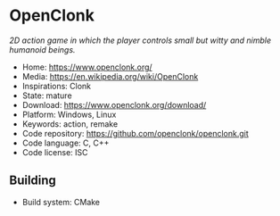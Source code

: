 # OpenClonk

_2D action game in which the player controls small but witty and nimble humanoid beings._

- Home: https://www.openclonk.org/
- Media: https://en.wikipedia.org/wiki/OpenClonk
- Inspirations: Clonk
- State: mature
- Download: https://www.openclonk.org/download/
- Platform: Windows, Linux
- Keywords: action, remake
- Code repository: https://github.com/openclonk/openclonk.git
- Code language: C, C++
- Code license: ISC

## Building

- Build system: CMake
